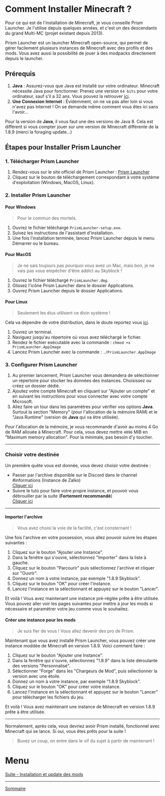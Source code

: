 # Comment Installer Minecraft ?

Pour ce qui est de l'installation de Minecraft, je vous conseille Prism Launcher. Je l'utilise depuis quelques années, et c'est un des descendants du grand Multi-MC (projet existant depuis 2013).

Prism Launcher est un launcher Minecraft open-source, qui permet de gérer facilement plusieurs instances de Minecraft avec des profils et des mods. Vous avez aussi la possibilité de jouer à des modpacks directement depuis le launcher.

## Prérequis

1. **Java** : Assurez-vous que Java est installé sur votre ordinateur. Minecraft nécessite Java pour fonctionner. Prenez une version `64 bits` pour votre ordinateur, sauf s'il a 32 ans. Vous pouvez la retrouver [ici](https://www.java.com/fr/download/manual.jsp).
2. **Une Connexion Internet** : Évidemment, on ne va pas aller loin si vous n'avez pas Internet ! On se demande même comment vous êtes ici sans l'avoir...

Pour la version de **Java**, il vous faut une des versions de Java 8. Cela est différent si vous compter jouer sur une version de Minecraft différente de la 1.8.9 (merci la foraging update...)

## Étapes pour Installer Prism Launcher

### 1. Télécharger Prism Launcher

1. Rendez-vous sur le site officiel de Prism Launcher : [Prism Launcher](https://prismlauncher.org/download/)
2. Cliquez sur le bouton de téléchargement correspondant à votre système d'exploitation (Windows, MacOS, Linux).

### 2. Installer Prism Launcher

#### Pour Windows

> Pour le commun des mortels.

1. Ouvrez le fichier téléchargé `PrismLauncher-setup.exe`.
2. Suivez les instructions de l'assistant d'installation.
3. Une fois l'installation terminée, lancez Prism Launcher depuis le menu Démarrer ou le bureau.

#### Pour MacOS

> Je ne sais toujours pas pourquoi vous avez un Mac, mais bon, je ne vais pas vous empêcher d'être addict au Skyblock !

1. Ouvrez le fichier téléchargé `PrismLauncher.dmg`.
2. Glissez l'icône Prism Launcher dans le dossier Applications.
3. Ouvrez Prism Launcher depuis le dossier Applications.

#### Pour Linux

> Seulement les élus utilisent ce divin système !

Cela va dépendre de votre distribution, dans le doute reportez vous [ici](https://prismlauncher.org/download/linux/).

1. Ouvrez un terminal.
2. Naviguez jusqu'au répertoire où vous avez téléchargé le fichier.
3. Rendez le fichier exécutable avec la commande : `chmod +x PrismLauncher.AppImage`
4. Lancez Prism Launcher avec la commande : `./PrismLauncher.AppImage`

### 3. Configurer Prism Launcher

1. Au premier lancement, Prism Launcher vous demandera de sélectionner un répertoire pour stocker les données des instances. Choisissez ou créez un dossier dédié.
2. Ajoutez votre compte Minecraft en cliquant sur "Ajouter un compte" et en suivant les instructions pour vous connecter avec votre compte Microsoft.
3. Allez faire un tour dans les paramètres pour vérifier vos options **Java**. Surtout la section "Memory" (pour l'allocation de la mémoire RAM) et le "Java Runtime" (version de **Java** qui va être utilisée).

Pour l'allocation de la mémoire, je vous recommande d'avoir au moins 4 Go de RAM allouée à Minecraft. Pour cela, vous devez mettre `4096` MiB en "Maximum memory allocation". Pour la minimale, pas besoin d'y toucher.

---
### Choisir votre destinée

Un première quête vous est donnée, vous devez choisir votre destinée :
- Passer par l'archive disponible sur le Discord dans le channel #informations (Instance de Zalko)  
[Cliquer ici](#importer-larchive)
- Suivre le tuto pour faire votre propre instance, et pouvoir vous débrouiller par la suite (**Fortement recommandé**)  
[Cliquer ici](#créer-une-instance-pour-les-mods)

---

#### Importer l'archive

> Vous avez choisi la voie de la facilité, c'est consternant !

Une fois l'archive en votre possession, vous allez pouvoir suivre les étapes suivantes :

1. Cliquez sur le bouton "Ajouter une Instance".
2. Dans la fenêtre qui s'ouvre, sélectionnez "Importer" dans la liste à gauche.
3. Cliquez sur le bouton "Parcourir" puis sélectionnez l'archive et cliquer sur "Ouvrir".
4. Donnez un nom à votre instance, par exemple "1.8.9 Skyblock".
5. Cliquez sur le bouton "OK" pour créer l'instance.
6. Lancez l'instance en la sélectionnant et appuyez sur le bouton "Lancer".

Et voilà ! Vous avez maintenant une instance pré-réglée prête à être utilisée. Vous pouvez aller voir les pages suivantes pour mettre à jour les mods si nécessaire et paramétrer votre jeu comme vous le souhaitez.

#### Créer une instance pour les mods

> Je suis fier de vous ! Vous allez devenir des pro de Prism.

Maintenant que vous avez installé Prism Launcher, vous pouvez créer une instance moddée de Minecraft en version 1.8.9. Voici comment faire :

1. Cliquez sur le bouton "Ajouter une Instance".
2. Dans la fenêtre qui s'ouvre, sélectionnez "1.8.9" dans la liste déroulante des versions "Personnalisé".
3. Sélectionner "Forge" dans les "Chargeurs de Mod", puis sélectionner la version avec une étoile.
4. Donnez un nom à votre instance, par exemple "1.8.9 Skyblock".
5. Cliquez sur le bouton "OK" pour créer votre instance.
6. Lancez l'instance en la sélectionnant et appuyez sur le bouton "Lancer" pour télécharger les fichiers du jeu.

Et voilà ! Vous avez maintenant une instance de Minecraft en version 1.8.9 prête à être utilisée.

---

Normalement, après cela, vous devriez avoir Prism installé, fonctionnel avec Minecraft qui se lance. Si oui, vous êtes prêts pour la suite !

> Buvez un coup, on entre dans le vif du sujet à partir de maintenant !

# Menu

[Suite - Installation et update des mods](./Mods.md)

---
[Sommaire](./README.md)
